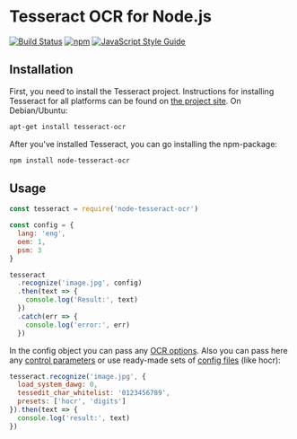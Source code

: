 # Tesseract OCR for Node.js
[![Build Status](https://img.shields.io/travis/zapolnoch/node-tesseract-ocr/master.svg?style=flat-square)](https://travis-ci.org/zapolnoch/node-tesseract-ocr)
[![npm](https://img.shields.io/npm/v/node-tesseract-ocr.svg?style=flat-square)](https://www.npmjs.com/package/node-tesseract-ocr)
[![JavaScript Style Guide](https://img.shields.io/badge/code_style-standard-brightgreen.svg?style=flat-square)](https://standardjs.com)

## Installation
First, you need to install the Tesseract project. Instructions for installing Tesseract for all platforms can be found on [the project site](https://github.com/tesseract-ocr/tesseract/wiki). On Debian/Ubuntu:
```bash
apt-get install tesseract-ocr
```

After you've installed Tesseract, you can go installing the npm-package:
```bash
npm install node-tesseract-ocr
```

## Usage
```js
const tesseract = require('node-tesseract-ocr')

const config = {
  lang: 'eng',
  oem: 1,
  psm: 3
}

tesseract
  .recognize('image.jpg', config)
  .then(text => {
    console.log('Result:', text)
  })
  .catch(err => {
    console.log('error:', err)
  })
```

In the config object you can pass any [OCR options](https://github.com/tesseract-ocr/tesseract/wiki/Command-Line-Usage). Also you can pass here any [control parameters](https://github.com/tesseract-ocr/tesseract/wiki/ControlParams) or use ready-made sets of [config files](https://github.com/tesseract-ocr/tesseract/tree/master/tessdata/configs) (like hocr):
```js
tesseract.recognize('image.jpg', {
  load_system_dawg: 0,
  tessedit_char_whitelist: '0123456789',
  presets: ['hocr', 'digits']
}).then(text => {
  console.log('result:', text)
})
```
